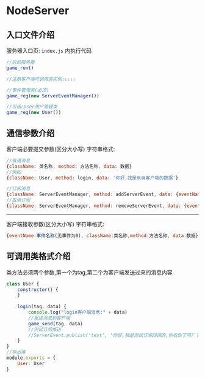 # NodeServer

入口文件介绍
----
服务器入口页:  `index.js` 内执行代码
```javascript
//启动服务器
game_run()

//注册客户端可调用类实例↓↓↓↓↓

//事件管理类(必须)
game_reg(new ServerEventManager())

//可选:User用户管理类
game_reg(new User())
```
通信参数介绍
----
客户端必要提交参数(区分大小写) 
字符串格式: 
```javascript
//普通消息
{className: 类名称, method: 方法名称, data: 数据}
//例如
{className: User, method: login, data: '你好,我是来自客户端的数据'}

//订阅消息
{className: ServerEventManager, method: addServerEvent, data: {eventName: 事件名称}}
//取消订阅
{className: ServerEventManager, method: removeServerEvent, data: {eventName: 事件名称}}
```
----------------------------------------------
客户端接收参数(区分大小写)
字符串格式:
```javascript
{eventName:事件名称(无事件为0), className:类名称,method:方法名称, data:数据}
```

可调用类格式介绍
----
类方法必须两个参数,第一个为tag,第二个为客户端发送过来的消息内容
```javascript
class User {
    constructor() {
    }
    
    login(tag, data) {
        console.log("login客户端消息:" + data)
        //发送消息到客户端
        game_send(tag, data)
        //测试订阅推送
        //ServerEvent.publish('test', '你好,我是测试订阅回调的,你收到了吗?')
    }
}
//导出类
module.exports = {
    User: User
}
```
